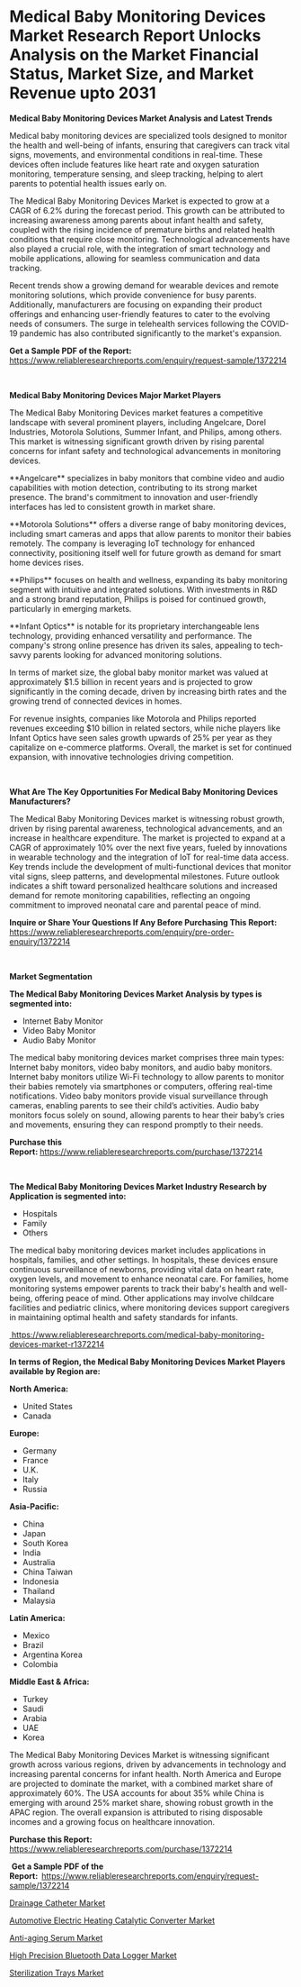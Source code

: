 <p><h1>Medical Baby Monitoring Devices Market Research Report Unlocks Analysis on the Market Financial Status, Market Size, and Market Revenue upto 2031</h1></p><p><strong>Medical Baby Monitoring Devices Market Analysis and Latest Trends</strong></p>
<p><p>Medical baby monitoring devices are specialized tools designed to monitor the health and well-being of infants, ensuring that caregivers can track vital signs, movements, and environmental conditions in real-time. These devices often include features like heart rate and oxygen saturation monitoring, temperature sensing, and sleep tracking, helping to alert parents to potential health issues early on.</p><p>The Medical Baby Monitoring Devices Market is expected to grow at a CAGR of 6.2% during the forecast period. This growth can be attributed to increasing awareness among parents about infant health and safety, coupled with the rising incidence of premature births and related health conditions that require close monitoring. Technological advancements have also played a crucial role, with the integration of smart technology and mobile applications, allowing for seamless communication and data tracking.</p><p>Recent trends show a growing demand for wearable devices and remote monitoring solutions, which provide convenience for busy parents. Additionally, manufacturers are focusing on expanding their product offerings and enhancing user-friendly features to cater to the evolving needs of consumers. The surge in telehealth services following the COVID-19 pandemic has also contributed significantly to the market's expansion.</p></p>
<p><strong>Get a Sample PDF of the Report:&nbsp;</strong> <a href="https://www.reliableresearchreports.com/enquiry/request-sample/1372214?utm_campaign=31&utm_medium=2&utm_source=Github&utm_content=ia&utm_term=06122024&utm_id=medical-baby-monitoring-devices">https://www.reliableresearchreports.com/enquiry/request-sample/1372214</a></p>
<p>&nbsp;</p>
<p><strong>Medical Baby Monitoring Devices Major Market Players</strong></p>
<p><p>The Medical Baby Monitoring Devices market features a competitive landscape with several prominent players, including Angelcare, Dorel Industries, Motorola Solutions, Summer Infant, and Philips, among others. This market is witnessing significant growth driven by rising parental concerns for infant safety and technological advancements in monitoring devices.</p><p>**Angelcare** specializes in baby monitors that combine video and audio capabilities with motion detection, contributing to its strong market presence. The brand's commitment to innovation and user-friendly interfaces has led to consistent growth in market share.</p><p>**Motorola Solutions** offers a diverse range of baby monitoring devices, including smart cameras and apps that allow parents to monitor their babies remotely. The company is leveraging IoT technology for enhanced connectivity, positioning itself well for future growth as demand for smart home devices rises.</p><p>**Philips** focuses on health and wellness, expanding its baby monitoring segment with intuitive and integrated solutions. With investments in R&D and a strong brand reputation, Philips is poised for continued growth, particularly in emerging markets.</p><p>**Infant Optics** is notable for its proprietary interchangeable lens technology, providing enhanced versatility and performance. The company's strong online presence has driven its sales, appealing to tech-savvy parents looking for advanced monitoring solutions.</p><p>In terms of market size, the global baby monitor market was valued at approximately $1.5 billion in recent years and is projected to grow significantly in the coming decade, driven by increasing birth rates and the growing trend of connected devices in homes.</p><p>For revenue insights, companies like Motorola and Philips reported revenues exceeding $10 billion in related sectors, while niche players like Infant Optics have seen sales growth upwards of 25% per year as they capitalize on e-commerce platforms. Overall, the market is set for continued expansion, with innovative technologies driving competition.</p></p>
<p>&nbsp;</p>
<p><strong>What Are The Key Opportunities For Medical Baby Monitoring Devices Manufacturers?</strong></p>
<p><p>The Medical Baby Monitoring Devices market is witnessing robust growth, driven by rising parental awareness, technological advancements, and an increase in healthcare expenditure. The market is projected to expand at a CAGR of approximately 10% over the next five years, fueled by innovations in wearable technology and the integration of IoT for real-time data access. Key trends include the development of multi-functional devices that monitor vital signs, sleep patterns, and developmental milestones. Future outlook indicates a shift toward personalized healthcare solutions and increased demand for remote monitoring capabilities, reflecting an ongoing commitment to improved neonatal care and parental peace of mind.</p></p>
<p><strong>Inquire or Share Your Questions If Any Before Purchasing This Report:</strong> <a href="https://www.reliableresearchreports.com/enquiry/pre-order-enquiry/1372214?utm_campaign=31&utm_medium=2&utm_source=Github&utm_content=ia&utm_term=06122024&utm_id=medical-baby-monitoring-devices">https://www.reliableresearchreports.com/enquiry/pre-order-enquiry/1372214</a></p>
<p>&nbsp;</p>
<p><strong>Market Segmentation</strong></p>
<p><strong>The Medical Baby Monitoring Devices Market Analysis by types is segmented into:</strong></p>
<p><ul><li>Internet Baby Monitor</li><li>Video Baby Monitor</li><li>Audio Baby Monitor</li></ul></p>
<p><p>The medical baby monitoring devices market comprises three main types: Internet baby monitors, video baby monitors, and audio baby monitors. Internet baby monitors utilize Wi-Fi technology to allow parents to monitor their babies remotely via smartphones or computers, offering real-time notifications. Video baby monitors provide visual surveillance through cameras, enabling parents to see their child’s activities. Audio baby monitors focus solely on sound, allowing parents to hear their baby’s cries and movements, ensuring they can respond promptly to their needs.</p></p>
<p><strong>Purchase this Report:&nbsp;</strong><a href="https://www.reliableresearchreports.com/purchase/1372214?utm_campaign=31&utm_medium=2&utm_source=Github&utm_content=ia&utm_term=06122024&utm_id=medical-baby-monitoring-devices">https://www.reliableresearchreports.com/purchase/1372214</a></p>
<p>&nbsp;</p>
<p><strong>The Medical Baby Monitoring Devices Market Industry Research by Application is segmented into:</strong></p>
<p><ul><li>Hospitals</li><li>Family</li><li>Others</li></ul></p>
<p><p>The medical baby monitoring devices market includes applications in hospitals, families, and other settings. In hospitals, these devices ensure continuous surveillance of newborns, providing vital data on heart rate, oxygen levels, and movement to enhance neonatal care. For families, home monitoring systems empower parents to track their baby's health and well-being, offering peace of mind. Other applications may involve childcare facilities and pediatric clinics, where monitoring devices support caregivers in maintaining optimal health and safety standards for infants.</p></p>
<p><a href="https://www.reliableresearchreports.com/medical-baby-monitoring-devices-market-r1372214?utm_campaign=31&utm_medium=2&utm_source=Github&utm_content=ia&utm_term=06122024&utm_id=medical-baby-monitoring-devices">&nbsp;https://www.reliableresearchreports.com/medical-baby-monitoring-devices-market-r1372214</a></p>
<p><strong>In terms of Region, the Medical Baby Monitoring Devices Market Players available by Region are:</strong></p>
<p>
    <p> <strong> North America: </strong>
        <ul>
            <li>United States</li>
            <li>Canada</li>
        </ul>
        </p> 
    <p> <strong> Europe: </strong>
        <ul>
            <li>Germany</li>
            <li>France</li>
            <li>U.K.</li>
            <li>Italy</li>
            <li>Russia</li>
        </ul>
        </p> 
    <p> <strong> Asia-Pacific: </strong>
        <ul>
            <li>China</li>
            <li>Japan</li>
            <li>South Korea</li>
            <li>India</li>
            <li>Australia</li>
            <li>China Taiwan</li>
            <li>Indonesia</li>
            <li>Thailand</li>
            <li>Malaysia</li>
        </ul>
        </p> 
    <p> <strong> Latin America: </strong>
        <ul>
            <li>Mexico</li>
            <li>Brazil</li>
            <li>Argentina Korea</li>
            <li>Colombia</li>
        </ul>
        </p> 
    <p> <strong> Middle East & Africa: </strong>
        <ul>
            <li>Turkey</li>
            <li>Saudi</li>
            <li>Arabia</li>
            <li>UAE</li>
            <li>Korea</li>
        </ul>
    </p>
    </p>
<p><p>The Medical Baby Monitoring Devices Market is witnessing significant growth across various regions, driven by advancements in technology and increasing parental concerns for infant health. North America and Europe are projected to dominate the market, with a combined market share of approximately 60%. The USA accounts for about 35% while China is emerging with around 25% market share, showing robust growth in the APAC region. The overall expansion is attributed to rising disposable incomes and a growing focus on healthcare innovation.</p></p>
<p><strong>Purchase this Report: </strong><a href="https://www.reliableresearchreports.com/purchase/1372214?utm_campaign=31&utm_medium=2&utm_source=Github&utm_content=ia&utm_term=06122024&utm_id=medical-baby-monitoring-devices">https://www.reliableresearchreports.com/purchase/1372214</a></p>
<p>&nbsp;<strong>Get a Sample PDF of the Report:&nbsp;&nbsp;</strong><a href="https://www.reliableresearchreports.com/enquiry/request-sample/1372214?utm_campaign=31&utm_medium=2&utm_source=Github&utm_content=ia&utm_term=06122024&utm_id=medical-baby-monitoring-devices">https://www.reliableresearchreports.com/enquiry/request-sample/1372214</a></p>
<p><strong></strong></p>
<p><p><a href="https://www.linkedin.com/pulse/detailed-drainage-catheter-market-trend-analysis-projected-116-kmyde?utm_campaign=31&utm_medium=2&utm_source=Github&utm_content=ia&utm_term=06122024&utm_id=medical-baby-monitoring-devices">Drainage Catheter Market</a></p><p><a href="https://issuu.com/reportprime-2/docs/automotive-electric-heating-catalytic-converter-ma?utm_campaign=31&utm_medium=2&utm_source=Github&utm_content=ia&utm_term=06122024&utm_id=medical-baby-monitoring-devices">Automotive Electric Heating Catalytic Converter Market</a></p><p><a href="https://github.com/skerretflossie9297/Market-Research-Report-List-1/blob/main/anti-aging-serum-market.md?utm_campaign=31&utm_medium=2&utm_source=Github&utm_content=ia&utm_term=06122024&utm_id=medical-baby-monitoring-devices">Anti-aging Serum Market</a></p><p><a href="https://issuu.com/reportprime-2/docs/high-precision-bluetooth-data-logger-market-size-2?utm_campaign=31&utm_medium=2&utm_source=Github&utm_content=ia&utm_term=06122024&utm_id=medical-baby-monitoring-devices">High Precision Bluetooth Data Logger Market</a></p><p><a href="https://www.linkedin.com/pulse/global-sterilization-trays-industry-analysis-share-growth-trends-fau8e?utm_campaign=31&utm_medium=2&utm_source=Github&utm_content=ia&utm_term=06122024&utm_id=medical-baby-monitoring-devices">Sterilization Trays Market</a></p></p>